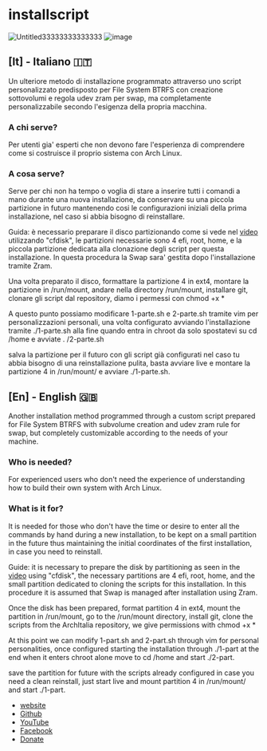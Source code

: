 # installscript

![Untitled33333333333333](https://github.com/ArchItalia/installscript/assets/117321045/08205c35-f2fc-4c25-9617-e70680b6964d)
![image](https://github.com/ArchItalia/installscript/assets/117321045/a933e1a0-ed4f-416b-ba97-0ad11ed3f724)


## [It] - Italiano 🇮🇹
Un ulteriore metodo di installazione programmato attraverso uno script personalizzato predisposto per File System BTRFS con creazione sottovolumi e regola udev zram per swap, ma completamente personalizzabile secondo l'esigenza della propria macchina.

### A chi serve?
Per utenti gia' esperti che non devono fare l'esperienza di comprendere come si costruisce il proprio sistema con Arch Linux.

### A cosa serve?
Serve per chi non ha tempo o voglia di stare a inserire tutti i comandi a mano durante una nuova installazione, da conservare su una piccola partizione in futuro mantenendo cosi le configurazioni iniziali della prima installazione, nel caso si abbia bisogno di reinstallare.

Guida: è necessario preparare il disco partizionando come si vede nel [video](https://www.youtube.com/watch?v=OfQpp3B5zc8) utilizzando "cfdisk", le partizioni necessarie sono 4 efi, root, home, e la piccola partizione dedicata alla clonazione degli script per questa installazione. In questa procedura la Swap sara' gestita dopo l'installazione tramite Zram.

Una volta preparato il disco, formattare la partizione 4 in ext4, montare la partizione in /run/mount, andare nella directory /run/mount, installare git, clonare gli script dal repository, diamo i permessi con chmod +x *

A questo punto possiamo modificare 1-parte.sh e 2-parte.sh tramite vim per personalizzazioni personali, una volta configurato avviando l'installazione tramite ./1-parte.sh alla fine quando entra in chroot da solo spostatevi su cd /home e avviate . /2-parte.sh

salva la partizione per il futuro con gli script già configurati nel caso tu abbia bisogno di una reinstallazione pulita, basta avviare live e montare la partizione 4 in /run/mount/ e avviare ./1-parte.sh.


##


## [En] - English 🇬🇧
Another installation method programmed through a custom script prepared for File System BTRFS with subvolume creation and udev zram rule for swap, but completely customizable according to the needs of your machine.

### Who is needed?
For experienced users who don't need the experience of understanding how to build their own system with Arch Linux.

### What is it for?
It is needed for those who don't have the time or desire to enter all the commands by hand during a new installation, to be kept on a small partition in the future thus maintaining the initial coordinates of the first installation, in case you need to reinstall.


Guide: it is necessary to prepare the disk by partitioning as seen in the [video](https://www.youtube.com/watch?v=OfQpp3B5zc8) using "cfdisk", the necessary partitions are 4 efi, root, home, and the small partition dedicated to cloning the scripts for this installation. In this procedure it is assumed that Swap is managed after installation using Zram.

Once the disk has been prepared, format partition 4 in ext4, mount the partition in /run/mount, go to the /run/mount directory, install git, clone the scripts from the ArchItalia repository, we give permissions with chmod +x *

At this point we can modify 1-part.sh and 2-part.sh through vim for personal personalities, once configured starting the installation through ./1-part at the end when it enters chroot alone move to cd /home and start ./2-part.

save the partition for future with the scripts already configured in case you need a clean reinstall, just start live and mount partition 4 in /run/mount/ and start ./1-part.

- [website](https://sites.google.com/view/architalia)
- [Github](https://github.com/ArchItalia/installscript)
- [YouTube](https://www.youtube.com/@ArchItalia)
- [Facebook](https://www.facebook.com/groups/architalia)
- [Donate](https://www.paypal.com/donate/?hosted_button_id=3C4YAF9NXMEWL)

